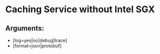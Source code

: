 # Caching Service without Intel SGX

## Arguments:
* [log=yes|no|debug|trace]
* [format=json|protobuf]
